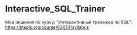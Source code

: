 # Interactive_SQL_Trainer
Мои решения по курсу: "Интерактивный тренажер по SQL": https://stepik.org/course/63054/syllabus
